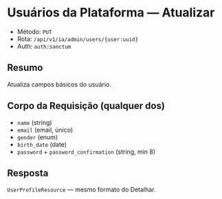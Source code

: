 # Usuários da Plataforma — Atualizar

- Método: `PUT`
- Rota: `/api/v1/ia/admin/users/{user:uuid}`
- Auth: `auth:sanctum`

## Resumo
Atualiza campos básicos do usuário.

## Corpo da Requisição (qualquer dos)
- `name` (string)
- `email` (email, único)
- `gender` (enum)
- `birth_date` (date)
- `password` + `password_confirmation` (string, min 8)

## Resposta
`UserProfileResource` — mesmo formato do Detalhar.

